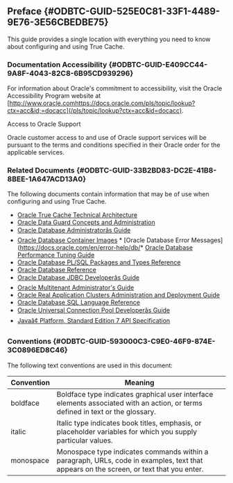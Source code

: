  

## Preface {#ODBTC-GUID-525E0C81-33F1-4489-9E76-3E56CBEDBE75}

This guide provides a single location with everything you need to know about configuring and using True Cache.

### Documentation Accessibility {#ODBTC-GUID-E409CC44-9A8F-4043-82C8-6B95CD939296}

For information about Oracle's commitment to accessibility, visit the Oracle Accessibility Program website at [http://www.oracle.comhttps://docs.oracle.com/pls/topic/lookup?ctx=acc&id;=docacc](/pls/topic/lookup?ctx=acc&id=docacc). 

Access to Oracle Support

Oracle customer access to and use of Oracle support services will be pursuant to the terms and conditions specified in their Oracle order for the applicable services. 

### Related Documents {#ODBTC-GUID-33B2BD83-DC2E-41B8-8BEE-1A647ACD13A0}

The following documents contain information that may be of use when configuring and using True Cache.

  * [Oracle True Cache Technical Architecture](https://docs.oracle.com/pls/topic/lookup?ctx=en/database/oracle/oracle-database/23&id=TCIAD)
  * [Oracle Data Guard Concepts and Administration](https://docs.oracle.com/pls/topic/lookup?ctx=en/database/oracle/oracle-database/23&id=SBYDB)
  * [Oracle Database Administratorâs Guide](https://docs.oracle.com/pls/topic/lookup?ctx=en/database/oracle/oracle-database/23&id=ADMIN)
  * [Oracle Database Container Images](https://github.com/oracle/docker-images/blob/main/OracleDatabase/SingleInstance/README.md)  * [Oracle Database Error Messages](https://docs.oracle.com/en/error-help/db/* [Oracle Database Performance Tuning Guide](https://docs.oracle.com/pls/topic/lookup?ctx=en/database/oracle/oracle-database/23&id=TGDBA)
  * [Oracle Database PL/SQL Packages and Types Reference](https://docs.oracle.com/pls/topic/lookup?ctx=en/database/oracle/oracle-database/23&id=ARPLS)
  * [Oracle Database Reference](https://docs.oracle.com/pls/topic/lookup?ctx=en/database/oracle/oracle-database/23&id=REFRN)
  * [Oracle Database JDBC Developerâs Guide](https://docs.oracle.com/pls/topic/lookup?ctx=en/database/oracle/oracle-database/23&id=JJDBC)
  * [Oracle Multitenant Administrator's Guide](https://docs.oracle.com/pls/topic/lookup?ctx=en/database/oracle/oracle-database/23&id=MULTI)
  * [Oracle Real Application Clusters Administration and Deployment Guide](https://docs.oracle.com/pls/topic/lookup?ctx=en/database/oracle/oracle-database/23&id=RACAD)
  * [Oracle Database SQL Language Reference](https://docs.oracle.com/pls/topic/lookup?ctx=en/database/oracle/oracle-database/23&id=SQLRF)
  * [Oracle Universal Connection Pool Developerâs Guide](https://docs.oracle.com/pls/topic/lookup?ctx=en/database/oracle/oracle-database/23&id=JJUCP)
  * [Javaâ¢ Platform, Standard Edition 7 API Specification](https://docs.oracle.com/javase/7/docs/api/overview-summary.md)



### Conventions {#ODBTC-GUID-593000C3-C9E0-46F9-874E-3C0896ED8C46}

The following text conventions are used in this document:

Convention | Meaning  
---|---  
boldface | Boldface type indicates graphical user interface elements associated with an action, or terms defined in text or the glossary.  
italic | Italic type indicates book titles, emphasis, or placeholder variables for which you supply particular values.  
monospace | Monospace type indicates commands within a paragraph, URLs, code in examples, text that appears on the screen, or text that you enter.

